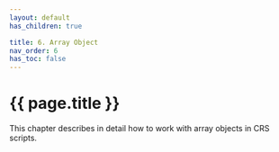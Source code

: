 ```yaml
---
layout: default
has_children: true

title: 6. Array Object
nav_order: 6
has_toc: false
---
```


# {{ page.title }}

This chapter describes in detail how to work with array objects in CRS scripts.
